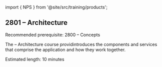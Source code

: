 import { NPS } from '@site/src/training/products';

## 2801 <NPS /> – Architecture

Recommended prerequisite: 2800 <NPS /> – Concepts

The <NPS /> – Architecture course providintroduces the components and services that comprise the application and how they work together.

Estimated length: 10 minutes
